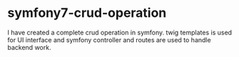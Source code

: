 # symfony7-crud-operation
I have created a complete crud operation in symfony. twig templates is used for UI interface and symfony controller and routes are used to handle backend work. 
